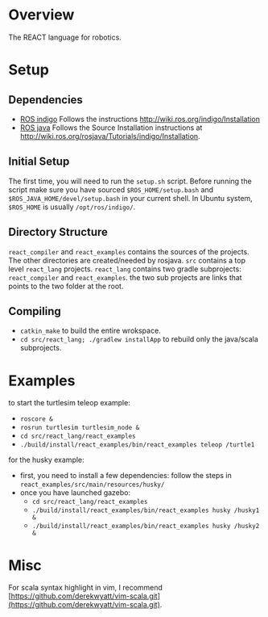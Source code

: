 Overview
========

The REACT language for robotics.

Setup
=====

Dependencies
------------

* [ROS indigo](http://wiki.ros.org/)
  Follows the instructions http://wiki.ros.org/indigo/Installation
* [ROS java](http://wiki.ros.org/rosjava)
  Follows the Source Installation instructions at http://wiki.ros.org/rosjava/Tutorials/indigo/Installation.

Initial Setup
-------------
The first time, you will need to run the `setup.sh` script.
Before running the script make sure you have sourced `$ROS_HOME/setup.bash` and `$ROS_JAVA_HOME/devel/setup.bash` in your current shell.
In Ubuntu system, `$ROS_HOME` is usually `/opt/ros/indigo/`.

Directory Structure
-------------------
`react_compiler` and `react_examples` contains the sources of the projects.
The other directories are created/needed by rosjava.
`src` contains a top level `react_lang` projects.
`react_lang` contains two gradle subprojects: `react_compiler` and `react_examples`.
the two sub projects are links that points to the two folder at the root.

Compiling
---------
- `catkin_make` to build the entire wrokspace.
- `cd src/react_lang; ./gradlew installApp` to rebuild only the java/scala subprojects.

Examples
========
to start the turtlesim teleop example:
- `roscore &`
- `rosrun turtlesim turtlesim_node &`
- `cd src/react_lang/react_examples`
- `./build/install/react_examples/bin/react_examples teleop /turtle1`

for the husky example:
- first, you need to install a few dependencies: follow the steps in `react_examples/src/main/resources/husky/`
- once you have launched gazebo:
  * `cd src/react_lang/react_examples`
  * `./build/install/react_examples/bin/react_examples husky /husky1 &`
  * `./build/install/react_examples/bin/react_examples husky /husky2 &`

Misc
====
For scala syntax highlight in vim, I recommend [https://github.com/derekwyatt/vim-scala.git](https://github.com/derekwyatt/vim-scala.git).
